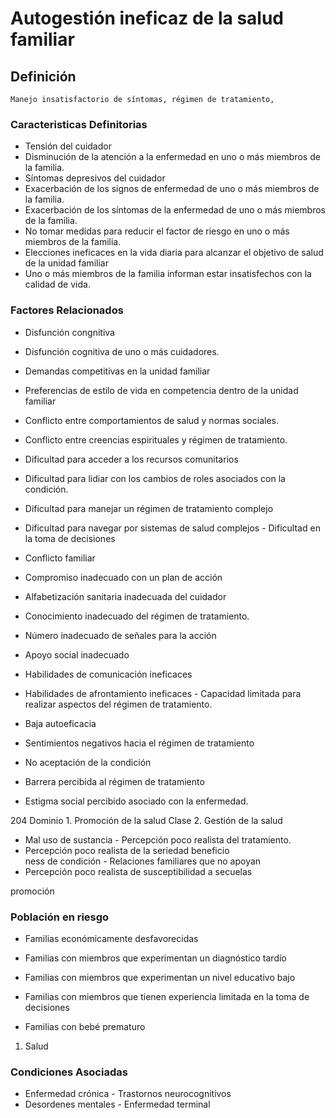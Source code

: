 # Autogestión ineficaz de la salud familiar
## Definición
	Manejo insatisfactorio de síntomas, régimen de tratamiento,

### Caracteristicas Definitorias
- Tensión del cuidador   
- Disminución de la atención a la 
enfermedad en uno o más 
miembros de la familia.   
- Síntomas depresivos del cuidador   
- Exacerbación de los signos de 
enfermedad de uno o más 
miembros de la familia.   
- Exacerbación de los síntomas de la 
enfermedad de uno o más 
miembros de la familia.   
- No tomar medidas para reducir el 
factor de riesgo en uno o más 
miembros de la familia.   
- Elecciones ineficaces en la vida 
diaria para alcanzar el objetivo 
de salud de la unidad familiar   
- Uno o más miembros de la 
familia informan estar 
insatisfechos con la calidad de 
vida.

### Factores Relacionados
- Disfunción congnitiva   
- Disfunción cognitiva de uno o 
más cuidadores.   
- Demandas competitivas en la 
unidad familiar   
- Preferencias de estilo de vida en 
competencia dentro de la 
unidad familiar   
- Conflicto entre comportamientos 
de salud y normas sociales.   
- Conflicto entre creencias 
espirituales y régimen de 
tratamiento.   
- Dificultad para acceder a los 
recursos comunitarios   
- Dificultad para lidiar con los 
cambios de roles asociados con 
la condición.   
- Dificultad para manejar un régimen 
de tratamiento complejo   
- Dificultad para navegar por 
sistemas de salud 
complejos   - Dificultad en la toma de 
decisiones   
- Conflicto familiar  
 
 
- Compromiso inadecuado con un plan de 
acción   
- Alfabetización sanitaria inadecuada del 
cuidador   
- Conocimiento inadecuado del régimen de 
tratamiento.   
- Número inadecuado de señales para la 
acción   
- Apoyo social inadecuado   
- Habilidades de comunicación ineficaces   
- Habilidades de afrontamiento ineficaces   - Capacidad limitada para realizar 
aspectos del régimen de 
tratamiento.   
- Baja autoeficacia   
- Sentimientos negativos hacia el 
régimen de tratamiento   
- No aceptación de la condición   
- Barrera percibida al régimen 
de tratamiento   
- Estigma social percibido asociado 
con la enfermedad.  
 
 
204 
Dominio 1. Promoción de la salud  Clase 2. Gestión de la salud  
 
 
 
- Mal uso de sustancia  - Percepción poco realista del 
tratamiento.  
- Percepción poco realista de la 
seriedad   beneficio  
 ness de condición  - Relaciones familiares que no 
apoyan   
- Percepción poco realista de 
susceptibilidad a secuelas   
 
 
 
 
 promoción

### Población en riesgo
- Familias económicamente 
desfavorecidas   
- Familias con miembros que 
experimentan un diagnóstico 
tardío   
- Familias con miembros que 
experimentan un nivel educativo 
bajo  
 
- Familias con miembros que tienen 
experiencia limitada en la toma 
de decisiones   
- Familias con bebé prematuro    
1. Salud

### Condiciones Asociadas
- Enfermedad crónica  - Trastornos neurocognitivos   
- Desordenes mentales  - Enfermedad terminal

